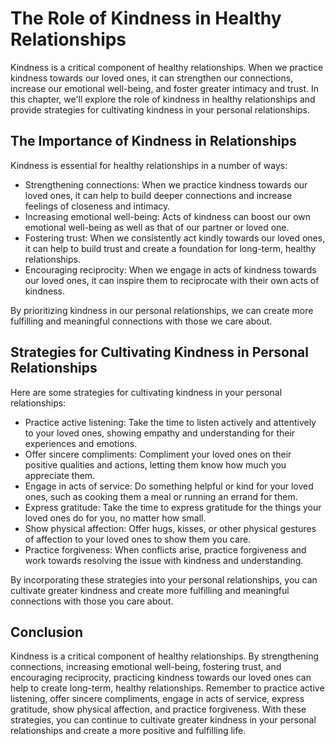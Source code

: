 # The Role of Kindness in Healthy Relationships

Kindness is a critical component of healthy relationships. When we practice kindness towards our loved ones, it can strengthen our connections, increase our emotional well-being, and foster greater intimacy and trust. In this chapter, we'll explore the role of kindness in healthy relationships and provide strategies for cultivating kindness in your personal relationships.

The Importance of Kindness in Relationships
-------------------------------------------

Kindness is essential for healthy relationships in a number of ways:

* Strengthening connections: When we practice kindness towards our loved ones, it can help to build deeper connections and increase feelings of closeness and intimacy.
* Increasing emotional well-being: Acts of kindness can boost our own emotional well-being as well as that of our partner or loved one.
* Fostering trust: When we consistently act kindly towards our loved ones, it can help to build trust and create a foundation for long-term, healthy relationships.
* Encouraging reciprocity: When we engage in acts of kindness towards our loved ones, it can inspire them to reciprocate with their own acts of kindness.

By prioritizing kindness in our personal relationships, we can create more fulfilling and meaningful connections with those we care about.

Strategies for Cultivating Kindness in Personal Relationships
-------------------------------------------------------------

Here are some strategies for cultivating kindness in your personal relationships:

* Practice active listening: Take the time to listen actively and attentively to your loved ones, showing empathy and understanding for their experiences and emotions.
* Offer sincere compliments: Compliment your loved ones on their positive qualities and actions, letting them know how much you appreciate them.
* Engage in acts of service: Do something helpful or kind for your loved ones, such as cooking them a meal or running an errand for them.
* Express gratitude: Take the time to express gratitude for the things your loved ones do for you, no matter how small.
* Show physical affection: Offer hugs, kisses, or other physical gestures of affection to your loved ones to show them you care.
* Practice forgiveness: When conflicts arise, practice forgiveness and work towards resolving the issue with kindness and understanding.

By incorporating these strategies into your personal relationships, you can cultivate greater kindness and create more fulfilling and meaningful connections with those you care about.

Conclusion
----------

Kindness is a critical component of healthy relationships. By strengthening connections, increasing emotional well-being, fostering trust, and encouraging reciprocity, practicing kindness towards our loved ones can help to create long-term, healthy relationships. Remember to practice active listening, offer sincere compliments, engage in acts of service, express gratitude, show physical affection, and practice forgiveness. With these strategies, you can continue to cultivate greater kindness in your personal relationships and create a more positive and fulfilling life.
